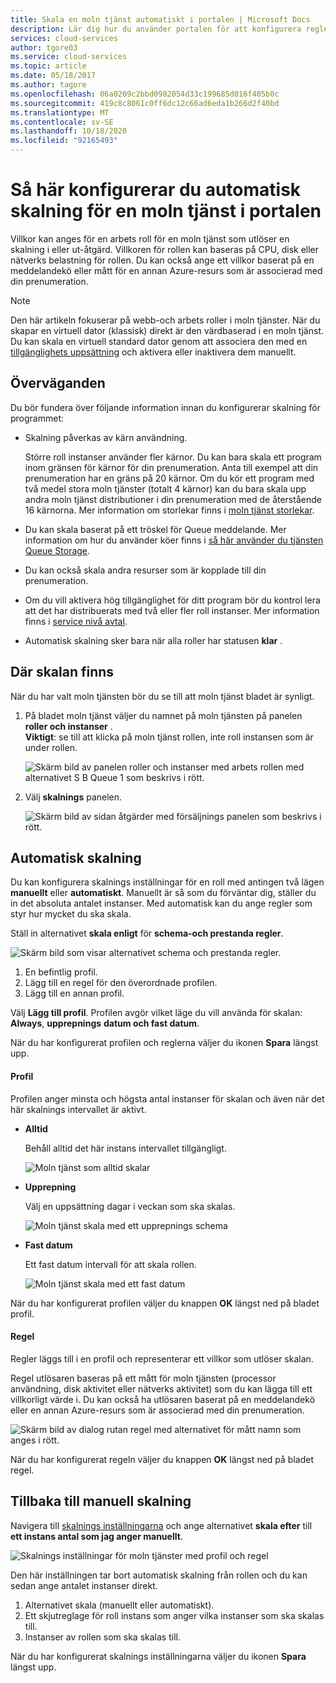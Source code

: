 ```yaml
---
title: Skala en moln tjänst automatiskt i portalen | Microsoft Docs
description: Lär dig hur du använder portalen för att konfigurera regler för automatisk skalning för en webb roll eller arbets roll i en moln tjänst i Azure.
services: cloud-services
author: tgore03
ms.service: cloud-services
ms.topic: article
ms.date: 05/18/2017
ms.author: tagore
ms.openlocfilehash: 06a0209c2bbd0982054d33c199685d016f405b0c
ms.sourcegitcommit: 419c8c8061c0ff6dc12c66ad6eda1b266d2f40bd
ms.translationtype: MT
ms.contentlocale: sv-SE
ms.lasthandoff: 10/18/2020
ms.locfileid: "92165493"
---
```

# <a name="how-to-configure-auto-scaling-for-a-cloud-service-in-the-portal"></a>Så här konfigurerar du automatisk skalning för en moln tjänst i portalen

Villkor kan anges för en arbets roll för en moln tjänst som utlöser en skalning i eller ut-åtgärd. Villkoren för rollen kan baseras på CPU, disk eller nätverks belastning för rollen. Du kan också ange ett villkor baserat på en meddelandekö eller mått för en annan Azure-resurs som är associerad med din prenumeration.

> [!NOTE]
> Den här artikeln fokuserar på webb-och arbets roller i moln tjänster. När du skapar en virtuell dator (klassisk) direkt är den värdbaserad i en moln tjänst. Du kan skala en virtuell standard dator genom att associera den med en [tillgänglighets uppsättning](/previous-versions/azure/virtual-machines/windows/classic/configure-availability-classic) och aktivera eller inaktivera dem manuellt.

## <a name="considerations"></a>Överväganden
Du bör fundera över följande information innan du konfigurerar skalning för programmet:

* Skalning påverkas av kärn användning.

    Större roll instanser använder fler kärnor. Du kan bara skala ett program inom gränsen för kärnor för din prenumeration. Anta till exempel att din prenumeration har en gräns på 20 kärnor. Om du kör ett program med två medel stora moln tjänster (totalt 4 kärnor) kan du bara skala upp andra moln tjänst distributioner i din prenumeration med de återstående 16 kärnorna. Mer information om storlekar finns i [moln tjänst storlekar](cloud-services-sizes-specs.md).

* Du kan skala baserat på ett tröskel för Queue meddelande. Mer information om hur du använder köer finns i [så här använder du tjänsten Queue Storage](../storage/queues/storage-dotnet-how-to-use-queues.md).

* Du kan också skala andra resurser som är kopplade till din prenumeration.

* Om du vill aktivera hög tillgänglighet för ditt program bör du kontrol lera att det har distribuerats med två eller fler roll instanser. Mer information finns i [service nivå avtal](https://azure.microsoft.com/support/legal/sla/).

* Automatisk skalning sker bara när alla roller har statusen **klar** .  


## <a name="where-scale-is-located"></a>Där skalan finns
När du har valt moln tjänsten bör du se till att moln tjänst bladet är synligt.

1. På bladet moln tjänst väljer du namnet på moln tjänsten på panelen **roller och instanser** .   
   **Viktigt**: se till att klicka på moln tjänst rollen, inte roll instansen som är under rollen.

    ![Skärm bild av panelen roller och instanser med arbets rollen med alternativet S B Queue 1 som beskrivs i rött.](./media/cloud-services-how-to-scale-portal/roles-instances.png)
2. Välj **skalnings** panelen.

    ![Skärm bild av sidan åtgärder med försäljnings panelen som beskrivs i rött.](./media/cloud-services-how-to-scale-portal/scale-tile.png)

## <a name="automatic-scale"></a>Automatisk skalning
Du kan konfigurera skalnings inställningar för en roll med antingen två lägen **manuellt** eller **automatiskt**. Manuellt är så som du förväntar dig, ställer du in det absoluta antalet instanser. Med automatisk kan du ange regler som styr hur mycket du ska skala.

Ställ in alternativet **skala enligt** för **schema-och prestanda regler**.

![Skärm bild som visar alternativet schema och prestanda regler.](./media/cloud-services-how-to-scale-portal/schedule-basics.png)

1. En befintlig profil.
2. Lägg till en regel för den överordnade profilen.
3. Lägg till en annan profil.

Välj **Lägg till profil**. Profilen avgör vilket läge du vill använda för skalan: **Always**, **upprepnings** **datum och fast datum**.

När du har konfigurerat profilen och reglerna väljer du ikonen **Spara** längst upp.

#### <a name="profile"></a>Profil
Profilen anger minsta och högsta antal instanser för skalan och även när det här skalnings intervallet är aktivt.

* **Alltid**

    Behåll alltid det här instans intervallet tillgängligt.  

    ![Moln tjänst som alltid skalar](./media/cloud-services-how-to-scale-portal/select-always.png)
* **Upprepning**

    Välj en uppsättning dagar i veckan som ska skalas.

    ![Moln tjänst skala med ett upprepnings schema](./media/cloud-services-how-to-scale-portal/select-recurrence.png)
* **Fast datum**

    Ett fast datum intervall för att skala rollen.

    ![Moln tjänst skala med ett fast datum](./media/cloud-services-how-to-scale-portal/select-fixed.png)

När du har konfigurerat profilen väljer du knappen **OK** längst ned på bladet profil.

#### <a name="rule"></a>Regel
Regler läggs till i en profil och representerar ett villkor som utlöser skalan.

Regel utlösaren baseras på ett mått för moln tjänsten (processor användning, disk aktivitet eller nätverks aktivitet) som du kan lägga till ett villkorligt värde i. Du kan också ha utlösaren baserat på en meddelandekö eller en annan Azure-resurs som är associerad med din prenumeration.

![Skärm bild av dialog rutan regel med alternativet för mått namn som anges i rött.](./media/cloud-services-how-to-scale-portal/rule-settings.png)

När du har konfigurerat regeln väljer du knappen **OK** längst ned på bladet regel.

## <a name="back-to-manual-scale"></a>Tillbaka till manuell skalning
Navigera till [skalnings inställningarna](#where-scale-is-located) och ange alternativet **skala efter** till **ett instans antal som jag anger manuellt**.

![Skalnings inställningar för moln tjänster med profil och regel](./media/cloud-services-how-to-scale-portal/manual-basics.png)

Den här inställningen tar bort automatisk skalning från rollen och du kan sedan ange antalet instanser direkt.

1. Alternativet skala (manuellt eller automatiskt).
2. Ett skjutreglage för roll instans som anger vilka instanser som ska skalas till.
3. Instanser av rollen som ska skalas till.

När du har konfigurerat skalnings inställningarna väljer du ikonen **Spara** längst upp.